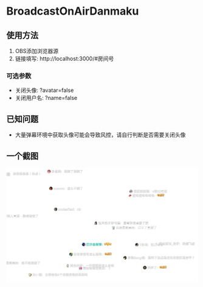 # BroadcastOnAirDanmaku

## 使用方法
1. OBS添加浏览器源
2. 链接填写: http://localhost:3000/#房间号

### 可选参数
- 关闭头像: ?avatar=false
- 关闭用户名: ?name=false

## 已知问题
- 大量弹幕环境中获取头像可能会导致风控，请自行判断是否需要关闭头像

## 一个截图
![截图1](images/1.png)